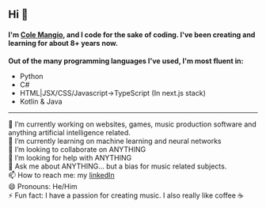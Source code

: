 ## Hi 👋

#### I'm <a href="https://www.linkedin.com/in/cole-mangio-67816b1b0/">Cole Mangio</a>, and I code for the sake of coding. I've been creating and learning for about 8+ years now.
<b>Out of the many programming languages I've used, I'm most fluent in:</b>
<ul>
  <li> Python </li>
  <li> C# </li>
  <li> HTML|JSX/CSS/Javascript->TypeScript (In next.js stack)</li>
  <li> Kotlin & Java </li>
</ul>
<hr>
🔭 I’m currently working on websites, games, music production software and anything artificial intelligence related. <br>
🌱 I’m currently learning on machine learning and neural networks<br>
👯 I’m looking to collaborate on ANYTHING<br>
🤔 I’m looking for help with ANYTHING<br>
💬 Ask me about ANYTHING... but a bias for music related subjects.<br>
📫 How to reach me: my <a href="https://www.linkedin.com/in/cole-mangio-67816b1b0">linkedIn</a><br>
😄 Pronouns: He/Him<br>
⚡ Fun fact: I have a passion for creating music. I also really like coffee ☕

<!--
**Mangio621/Mangio621** is a ✨ _special_ ✨ repository because its `README.md` (this file) appears on your GitHub profile.

Here are some ideas to get you started:

- 🔭 I’m currently working on ...
- 🌱 I’m currently learning ...
- 👯 I’m looking to collaborate on ...
- 🤔 I’m looking for help with ...
- 💬 Ask me about ...
- 📫 How to reach me: ...
- 😄 Pronouns: ...
- ⚡ Fun fact: ...
-->

